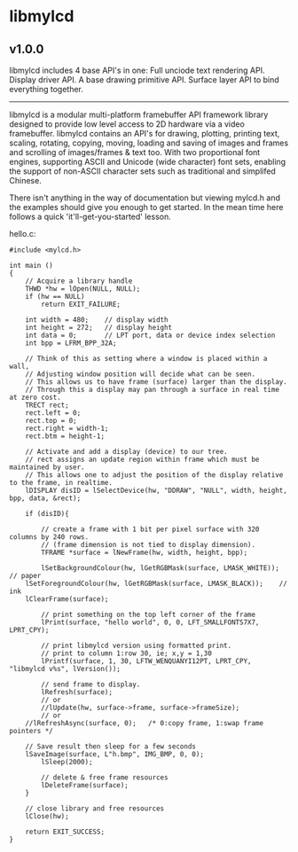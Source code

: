 
# libmylcd
## v1.0.0

libmylcd includes 4 base API's in one:
  Full unciode text rendering API.
  Display driver API.
  A base drawing primitive API.
  Surface layer API to bind everything together.



---


libmylcd is a modular multi-platform framebuffer API framework library designed to provide 
low level access to 2D hardware via a video framebuffer.
libmylcd contains an API's for drawing, plotting, printing text, scaling, rotating, copying,
moving, loading and saving of images and frames and scrolling of images/frames & text too.
With two proportional font engines, supporting ASCII and Unicode (wide character) font sets,
enabling the support of non-ASCII character sets such as traditional and simplifed Chinese.


There isn't anything in the way of documentation but viewing mylcd.h and the examples
should give you enough to get started.
In the mean time here follows a quick 'it'll-get-you-started' lesson.



hello.c:
```
#include <mylcd.h>

int main ()
{
    // Acquire a library handle
    THWD *hw = lOpen(NULL, NULL);
    if (hw == NULL)
    	return EXIT_FAILURE;

    int width = 480;	// display width
    int height = 272;	// display height
    int data = 0;		// LPT port, data or device index selection
    int bpp = LFRM_BPP_32A;

    // Think of this as setting where a window is placed within a wall,
    // Adjusting window position will decide what can be seen.
    // This allows us to have frame (surface) larger than the display.
    // Through this a display may pan through a surface in real time at zero cost.
    TRECT rect;	
    rect.left = 0;
    rect.top = 0;
    rect.right = width-1;
    rect.btm = height-1;
    
    // Activate and add a display (device) to our tree.
    // rect assigns an update region within frame which must be maintained by user.
    // This allows one to adjust the position of the display relative to the frame, in realtime.
    lDISPLAY disID = lSelectDevice(hw, "DDRAW", "NULL", width, height, bpp, data, &rect);

    if (disID){

        // create a frame with 1 bit per pixel surface with 320 columns by 240 rows.
    	// (frame dimension is not tied to display dimension).
    	TFRAME *surface = lNewFrame(hw, width, height, bpp);
    
    	lSetBackgroundColour(hw, lGetRGBMask(surface, LMASK_WHITE));	        // paper
	lSetForegroundColour(hw, lGetRGBMask(surface, LMASK_BLACK));    // ink
	lClearFrame(surface);
	        
    	// print something on the top left corner of the frame
    	lPrint(surface, "hello world", 0, 0, LFT_SMALLFONTS7X7, LPRT_CPY);
    
    	// print libmylcd version using formatted print.
    	// print to column 1:row 30, ie; x,y = 1,30
    	lPrintf(surface, 1, 30, LFTW_WENQUANYI12PT, LPRT_CPY, "libmylcd v%s", lVersion());

    	// send frame to display.
    	lRefresh(surface);
    	// or
    	//lUpdate(hw, surface->frame, surface->frameSize);
    	// or
	//lRefreshAsync(surface, 0);   /* 0:copy frame, 1:swap frame pointers */
   
	// Save result then sleep for a few seconds
	lSaveImage(surface, L"h.bmp", IMG_BMP, 0, 0);
    	lSleep(2000);
    	
    	// delete & free frame resources
    	lDeleteFrame(surface);
    }

    // close library and free resources
    lClose(hw);

    return EXIT_SUCCESS;
}
```

